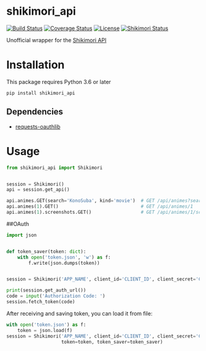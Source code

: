 # shikimori_api
[![Build Status](https://travis-ci.com/nomnoms12/shikimori_api.svg?branch=master)](https://travis-ci.com/nomnoms12/shikimori_api)
[![Coverage Status](https://coveralls.io/repos/github/nomnoms12/shikimori_api/badge.svg?branch=master)](https://coveralls.io/github/nomnoms12/shikimori_api?branch=master)
[![License](https://img.shields.io/github/license/nomnoms12/shikimori_api?color=blueviolet)](/LICENSE)
[![Shikimori Status](https://img.shields.io/website?url=https%3A%2F%2Fshikimori.one)](https://shikimori.one)

Unofficial wrapper for the [Shikimori API](https://shikimori.one/api/doc)

# Installation
This package requires Python 3.6 or later
```
pip install shikimori_api
```

## Dependencies
 - [requests-oauthlib](https://github.com/requests/requests-oauthlib)

# Usage
```python
from shikimori_api import Shikimori


session = Shikimori()
api = session.get_api()

api.animes.GET(search='KonoSuba', kind='movie')  # GET /api/animes?search=KonoSuba&kind=movie
api.animes(1).GET()                              # GET /api/animes/1
api.animes(1).screenshots.GET()                  # GET /api/animes/1/screenshots
```
##OAuth
```python
import json


def token_saver(token: dict):
    with open('token.json', 'w') as f:
        f.write(json.dumps(token))


session = Shikimori('APP_NAME', client_id='CLIENT_ID', client_secret='CLIENT_SECRET', token_saver=token_saver)

print(session.get_auth_url())
code = input('Authorization Code: ')
session.fetch_token(code)
```
After receiving and saving token, you can load it from file:
```python
with open('token.json') as f:
    token = json.load(f)
session = Shikimori('APP_NAME', client_id='CLIENT_ID', client_secret='CLIENT_SECRET',
                    token=token, token_saver=token_saver)
```
